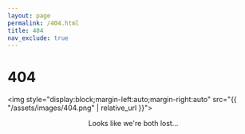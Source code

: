```yaml
---
layout: page
permalink: /404.html
title: 404
nav_exclude: true
---
```


# 404

<img style="display:block;margin-left:auto;margin-right:auto" src="{{ "/assets/images/404.png" | relative_url }}">

<div style="text-align:center;">
Looks like we're both lost...
</div>